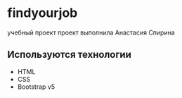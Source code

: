 # findyourjob
учебный проект
проект выполнила Анастасия Спирина

## Используются технологии
- HTML
- CSS
- Bootstrap v5
